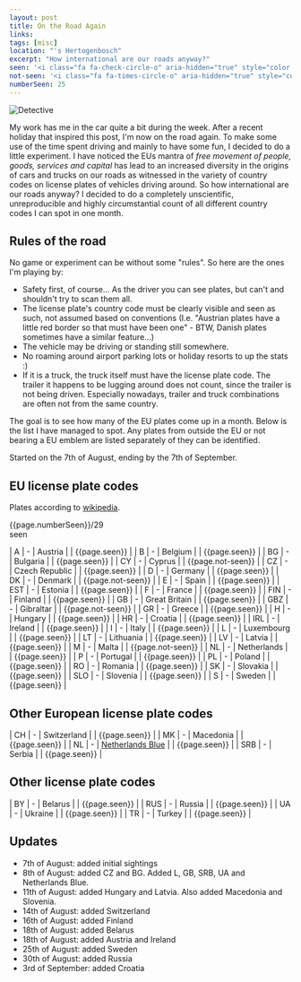 ```yaml
---
layout: post
title: On the Road Again
links:
tags: [misc]
location: "'s Hertogenbosch"
excerpt: "How international are our roads anyway?"
seen: '<i class="fa fa-check-circle-o" aria-hidden="true" style="color: green"></i>'
not-seen: '<i class="fa fa-times-circle-o" aria-hidden="true" style="color: red"></i>'
numberSeen: 25
---
```

![Detective][detective-plate]

My work has me in the car quite a bit during the week. After a recent holiday that inspired this post, I'm now on the road again. To make some use of the time spent driving and mainly to have some fun, I decided to do a little experiment. I have noticed the EUs mantra of *free movement of people, goods, services and capital* has lead to an increased diversity in the origins of cars and trucks on our roads as witnessed in the variety of country codes on license plates of vehicles driving around. So how international are our roads anyway? I decided to do a completely unscientific, unreproducible and highly circumstantial count of all different country codes I can spot in one month.

## Rules of the road
No game or experiment can be without some "rules". So here are the ones I'm playing by:
* Safety first, of course... As the driver you can see plates, but can't and shouldn't try to scan them all.
* The license plate's country code must be clearly visible and seen as such, not assumed based on conventions (I.e. "Austrian plates have a little red border so that must have been one" - BTW, Danish plates sometimes have a similar feature...)
* The vehicle may be driving or standing still somewhere.
* No roaming around airport parking lots or holiday resorts to up the stats :)
* If it is a truck, the truck itself must have the license plate code. The trailer it happens to be lugging around does not count, since the trailer is not being driven. Especially nowadays, trailer and truck combinations are often not from the same country.

The goal is to see how many of the EU plates come up in a month. Below is the list I have managed to spot. Any plates from outside the EU or not bearing a EU emblem are listed separately of they can be identified.

Started on  the 7th of August, ending by the 7th of September.

## EU license plate codes

Plates according to [wikipedia][wikipedia-plates].

<div class="progress">
  <div class="progress-bar progress-bar-success progress-bar-striped" role="progressbar" aria-valuenow="{{page.numberSeen}}" aria-valuemin="0" aria-valuemax="29" style="width: 40%">
    {{page.numberSeen}}/29 seen
  </div>
</div>

| A | - | Austria  | | {{page.seen}} |
| B | - | Belgium  | | {{page.seen}} |
| BG | - | Bulgaria  | | {{page.seen}} |
| CY | - | Cyprus  | | {{page.not-seen}} |
| CZ | - | Czech Republic  | | {{page.seen}} |
| D | - | Germany  | | {{page.seen}} |
| DK | - | Denmark  | | {{page.not-seen}} |
| E | - | Spain  | | {{page.seen}} |
| EST | - | Estonia  | | {{page.seen}} |
| F | - | France  | | {{page.seen}} |
| FIN | - | Finland  | | {{page.seen}} |
| GB | - | Great Britain  | | {{page.seen}} |
| GBZ | - | Gibraltar  | | {{page.not-seen}} |
| GR | - | Greece  | | {{page.seen}} |
| H | - | Hungary  | | {{page.seen}} |
| HR | - | Croatia  | | {{page.seen}} |
| IRL | - | Ireland  | | {{page.seen}} |
| I | - | Italy  | | {{page.seen}} |
| L | - | Luxembourg  | | {{page.seen}} |
| LT | - | Lithuania  | | {{page.seen}} |
| LV | - | Latvia  | | {{page.seen}} |
| M | - | Malta  | | {{page.not-seen}} |
| NL | - | Netherlands  | | {{page.seen}} |
| P | - | Portugal  | | {{page.seen}} |
| PL | - | Poland  | | {{page.seen}} |
| RO | - | Romania  | | {{page.seen}} |
| SK | - | Slovakia  | | {{page.seen}} |
| SLO | - | Slovenia  | | {{page.seen}} |
| S | - | Sweden  | | {{page.seen}} |

## Other European license plate codes

| CH | - | Switzerland  | | {{page.seen}} |
| MK | - | Macedonia  | | {{page.seen}} |
| NL | - | [Netherlands Blue][nl-blue] | | {{page.seen}} |
| SRB | - | Serbia  | | {{page.seen}} |

## Other license plate codes

| BY | - | Belarus  | | {{page.seen}} |
| RUS | - | Russia  | | {{page.seen}} |
| UA | - | Ukraine  | | {{page.seen}} |
| TR | - | Turkey  | | {{page.seen}} |

## Updates
* 7th of August: added initial sightings
* 8th of August: added CZ and BG. Added L, GB, SRB, UA and Netherlands Blue.
* 11th of August: added Hungary and Latvia. Also added Macedonia and Slovenia.
* 14th of August: added Switzerland
* 16th of August: added Finland
* 18th of August: added Belarus
* 18th of August: added Austria and Ireland
* 25th of August: added Sweden
* 30th of August: added Russia
* 3rd of September: added Croatia

[wikipedia-plates]: https://en.wikipedia.org/wiki/Vehicle_registration_plates_of_Europe "Vehicle registration plates of Europe"
[detective-plate]: ../../../assets/images/posts/detective-plate.jpg "Detective"
[nl-blue]: https://en.m.wikipedia.org/wiki/Vehicle_registration_plates_of_the_Netherlands "Vehicle registration plates of the Netherlands"
